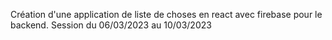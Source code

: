 Création d'une application de liste de choses en react avec firebase pour le backend.
Session du 06/03/2023 au 10/03/2023